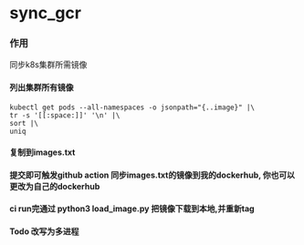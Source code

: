 # sync_gcr

### 作用

同步k8s集群所需镜像

#### 列出集群所有镜像

```
kubectl get pods --all-namespaces -o jsonpath="{..image}" |\
tr -s '[[:space:]]' '\n' |\
sort |\
uniq 
```

#### 复制到images.txt

#### 提交即可触发github action 同步images.txt的镜像到我的dockerhub, 你也可以更改为自己的dockerhub
#### ci run完通过 python3 load_image.py 把镜像下载到本地,并重新tag
#### Todo 改写为多进程
